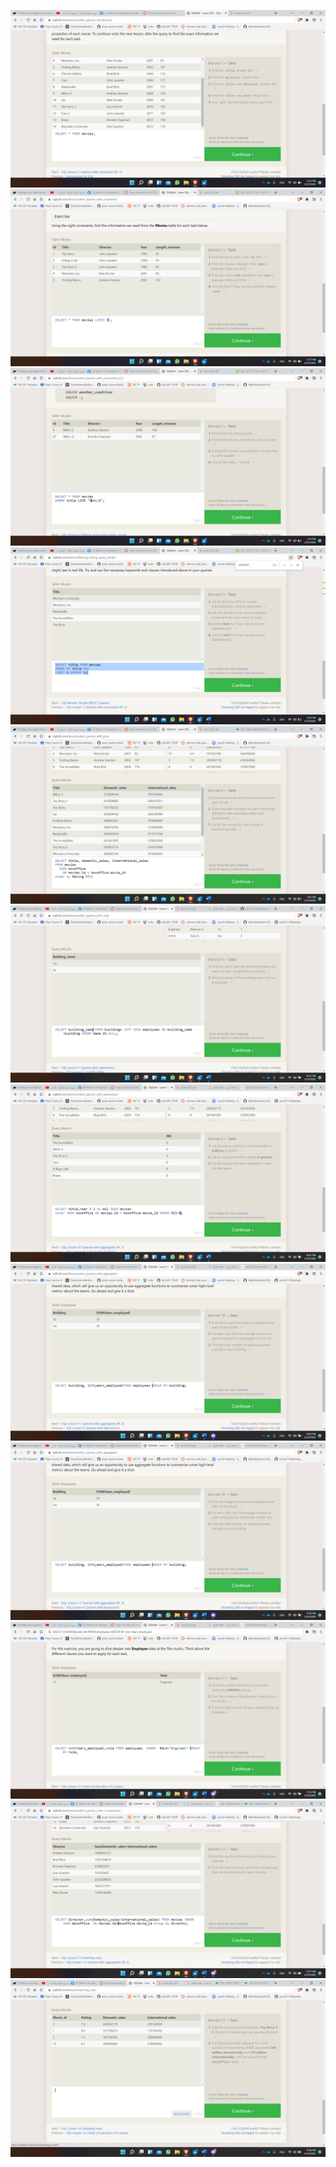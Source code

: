 
![The San Juan Mountains are beautiful!](/ass/Screenshot(34).png "San Juan Mountains")
![The San Juan Mountains are beautiful!](/ass/Screenshot(35).png "San Juan Mountains")
![The San Juan Mountains are beautiful!](/ass/Screenshot(36).png "San Juan Mountains")
![The San Juan Mountains are beautiful!](/ass/Screenshot(37).png "San Juan Mountains")
![The San Juan Mountains are beautiful!](/ass/Screenshot(38).png "San Juan Mountains")
![The San Juan Mountains are beautiful!](/ass/Screenshot(39).png "San Juan Mountains")
![The San Juan Mountains are beautiful!](/ass/Screenshot(40).png "San Juan Mountains")
![The San Juan Mountains are beautiful!](/ass/Screenshot(41).png "San Juan Mountains")
![The San Juan Mountains are beautiful!](/ass/Screenshot(42).png "San Juan Mountains")
![The San Juan Mountains are beautiful!](/ass/Screenshot(43).png "San Juan Mountains")
![The San Juan Mountains are beautiful!](/ass/Screenshot(44).png "San Juan Mountains")
![The San Juan Mountains are beautiful!](/ass/Screenshot(45).png "San Juan Mountains")

